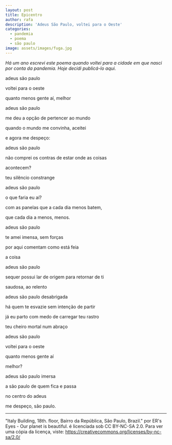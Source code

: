 ```yaml
---
layout: post
title: Epicentro
author: rafa
description: 'Adeus São Paulo, voltei para o Oeste'
categories:
  - pandemia
  - poema
  - são paulo
image: assets/images/fuga.jpg
---
```


_Há um ano escrevi este poema quando voltei para a cidade em que nasci por conta da pandemia. Hoje decidi publicá-lo aqui._

adeus são paulo

voltei para o oeste

quanto menos gente aí, melhor

adeus são paulo

me deu a opção de pertencer ao mundo

quando o mundo me convinha, aceitei

e agora me despeço:

adeus são paulo

não comprei os contras de estar onde as coisas

acontecem?

teu silêncio constrange

adeus são paulo

o que faria eu aí?

com as panelas que a cada dia menos batem,

que cada dia a menos, menos.

adeus são paulo

te amei imensa, sem forças

por aqui comentam como está feia

a coisa

adeus são paulo

sequer possui lar de origem para retornar de ti

saudosa, ao relento

adeus são paulo desabrigada

há quem te esvazie sem intenção de partir

já eu parto com medo de carregar teu rastro

teu cheiro mortal num abraço

adeus são paulo

voltei para o oeste

quanto menos gente aí

melhor?

adeus são paulo imersa

a são paulo de quem fica e passa

no centro do adeus

me despeço, são paulo.

---
"Italy Building, 18th. floor, Bairro da República, São Paulo, Brazil." por ER's Eyes - Our planet is beautiful. é licenciada sob CC BY-NC-SA 2.0. Para ver uma cópia da licença, viste: https://creativecommons.org/licenses/by-nc-sa/2.0/
